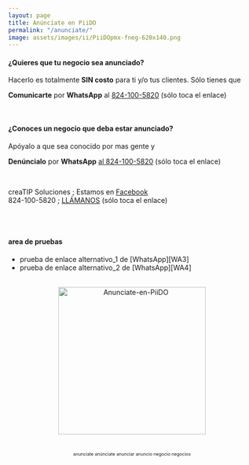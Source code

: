 ```yaml
---
layout: page
title: Anúnciate en PiiDO
permalink: "/anunciate/"
image: assets/images/ii/PiiDOpmx-fneg-620x140.png
---
```


#### ¿Quieres que tu negocio sea anunciado?

Hacerlo es totalmente <b>SIN costo</b> para ti y/o tus clientes. Sólo tienes que

**Comunicarte** por <b>WhatsApp</b> al [824-100-5820][WA1] (sólo toca el enlace)

<br />

#### ¿Conoces un negocio que deba estar anunciado?

Apóyalo a que sea conocido por mas gente y 

**Denúncialo** por <b>WhatsApp</b> [al 824-100-5820][WA2] (sólo toca el enlace)

<br />

creaTIP Soluciones ; Estamos en [Facebook][FB]
<br />
824-100-5820 ; [LLÁMANOS][Tel1] (sólo toca el enlace)

<br />


<br />

#### area de pruebas
<ul>
    <li>prueba de enlace alternativo_1 de [WhatsApp][WA3]</li>
    <li>prueba de enlace alternativo_2 de [WhatsApp][WA4]</li>
</ul>
<br />


[FB]: https://www.facebook.com/creaTipSolucionesSH/

[Tel1]: tel:+528241005820

[WA1]: https://wa.me/528241005820?text=Hola,%20me%20quiero%20anunciar
[WA2]: https://wa.me/528241005820?text=Hola,%20conozco%20éste%20negocio

[WA3]: https://api.whatsapp.com/send/?phone=528241005820&text=Hola%2C+me+quiero+anunciar&type=phone_number&app_absent=1
[WA4]: https://web.whatsapp.com/send?phone=528241005820&text=Hola%2C+me+quiero+anunciar&type=phone_number&app_absent=1


<!-- ===== 2da IMAGEN ===== --> 
<center>
    <img src="{{ site.baseurl }}/assets/images/ii/un-concepto-de.png" alt="Anunciate-en-PiiDO" style="height: 300px;"/>
</center>

<br />

<!-- Disclaimer & palabras clave
================================================== -->
<center>
	<span style="font-size: small; color: maroon;">
	<!-- AVISO -->
	</span>
</center><br />

<center>
	<span style="font-size: xx-small;">
		<!--Palabras Clave-->anunciate anúnciate anunciar anuncio negocio negocios
	</span>
</center>


